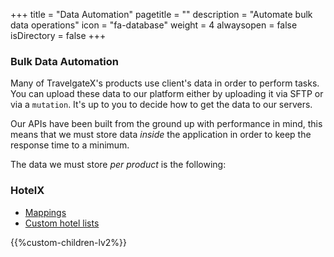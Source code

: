 +++
title = "Data Automation"
pagetitle = ""
description = "Automate bulk data operations"
icon = "fa-database" 
weight = 4
alwaysopen = false
isDirectory = false
+++

### Bulk Data Automation

Many of TravelgateX's products use client's data in order to perform tasks. You can upload these data to our platform either by uploading it via SFTP or via a `mutation`. It's up to you to decide how to get the data to our servers.

Our APIs have been built from the ground up with performance in mind, this means that we must store data _inside_ the application in order to keep the response time to a minimum. 

The data we must store _per product_ is the following:

### HotelX

* [Mappings](/hotelx/plugins/mapping/)
* [Custom hotel lists](/hotelx/concepts/content/)

{{%custom-children-lv2%}}
